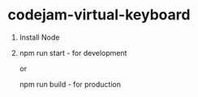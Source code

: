 # codejam-virtual-keyboard

1. Install Node

2. npm run start - for development 

   or 
   
   npm run build - for production
